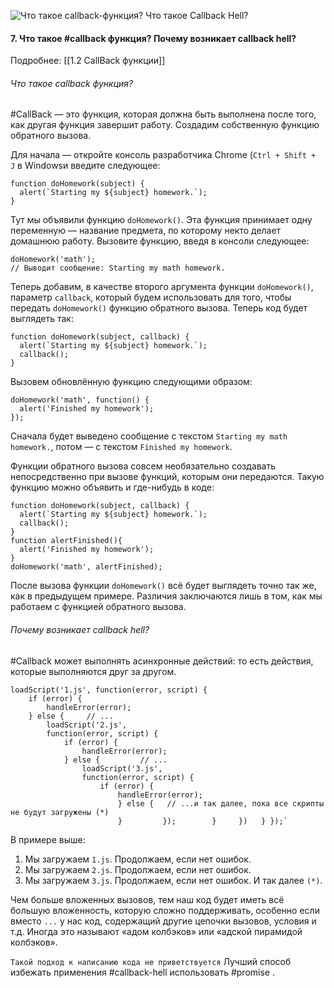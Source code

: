 ![Что такое callback-функция? Что такое Callback Hell?](https://youtu.be/V-m0sQ-hW58?t=348)

#### 7. Что такое #callback функция? Почему возникает callback hell?
Подробнее: [[1.2 CallBack функции]]

###### Что такое callback функция?

#CallBack — это функция, которая должна быть выполнена после того, как другая функция завершит работу. Создадим собственную функцию обратного вызова.  
  
Для начала — откройте консоль разработчика Chrome (`Ctrl + Shift + J` в Windowsи введите следующее:  

```
function doHomework(subject) {
  alert(`Starting my ${subject} homework.`);
}
```

Тут мы объявили функцию `doHomework()`. Эта функция принимает одну переменную — название предмета, по которому некто делает домашнюю работу. Вызовите функцию, введя в консоли следующее:  
  
```
doHomework('math');
// Выводит сообщение: Starting my math homework.
```

Теперь добавим, в качестве второго аргумента функции `doHomework()`, параметр `callback`, который будем использовать для того, чтобы передать `doHomework()` функцию обратного вызова. Теперь код будет выглядеть так:  
  
```
function doHomework(subject, callback) {
  alert(`Starting my ${subject} homework.`);
  callback();
}
```

Вызовем обновлённую функцию следующими образом:  
  
```
doHomework('math', function() {
  alert('Finished my homework');
});
```

Сначала будет выведено сообщение с текстом `Starting my math homework.`, потом — с текстом `Finished my homework`.  
  
Функции обратного вызова совсем необязательно создавать непосредственно при вызове функций, которым они передаются. Такую функцию можно объявить и где-нибудь в коде:  
  
```
function doHomework(subject, callback) {
  alert(`Starting my ${subject} homework.`);
  callback();
}
function alertFinished(){
  alert('Finished my homework');
}
doHomework('math', alertFinished);
```

После вызова функции `doHomework()` всё будет выглядеть точно так же, как в предыдущем примере. Различия заключаются лишь в том, как мы работаем с функцией обратного вызова.  
  
###### Почему возникает callback hell?

#Callback может выполнять асинхронные действий: то есть действия, которые выполняются друг за другом.

~~~
loadScript('1.js', function(error, script) {    
	if (error) {     
		handleError(error);   
	} else {     // ...     
		loadScript('2.js', 
		function(error, script) {       
			if (error) {         
				handleError(error);       
			} else {         // ...         
				loadScript('3.js', 
				function(error, script) {           
					if (error) {             
						handleError(error);           
						} else {   // ...и так далее, пока все скрипты не будут загружены (*)
						}         });        }     })   } });`
~~~

В примере выше:
1.  Мы загружаем `1.js`. Продолжаем, если нет ошибок.
2.  Мы загружаем `2.js`. Продолжаем, если нет ошибок.
3.  Мы загружаем `3.js`. Продолжаем, если нет ошибок. И так далее `(*)`.

Чем больше вложенных вызовов, тем наш код будет иметь всё большую вложенность, которую сложно поддерживать, особенно если вместо `...` у нас код, содержащий другие цепочки вызовов, условия и т.д.
Иногда это называют «адом колбэков» или «адской пирамидой колбэков».

`Такой подход к написанию кода не приветствуется`
Лучший способ избежать применения #callback-hell использовать #promise .



